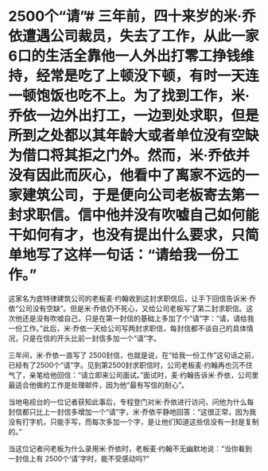 # 2500个“请”# 三年前，四十来岁的米·乔依遭遇公司裁员，失去了工作，从此一家6口的生活全靠他一人外出打零工挣钱维持，经常是吃了上顿没下顿，有时一天连一顿饱饭也吃不上。为了找到工作，米·乔依一边外出打工，一边到处求职，但是所到之处都以其年龄大或者单位没有空缺为借口将其拒之门外。然而，米·乔依并没有因此而灰心，他看中了离家不远的一家建筑公司，于是便向公司老板寄去第一封求职信。信中他并没有吹嘘自己如何能干如何有才，也没有提出什么要求，只简单地写了这样一句话：“请给我一份工作。” 

 这家名为底特律建筑公司的老板麦·约翰收到这封求职信后，让手下回信告诉米·乔依“公司没有空缺”。但是米·乔依仍不死心，又给公司老板写了第二封求职信。这次他还是没有吹嘘自己，只是在第一封信的基础上多加了个“请”字：“请，请给我一份工作。”此后，米·乔依一天给公司写两封求职信，每封信都不谈自己的具体情况，只是在信的开头比前一封信多加一个“请”字。 

 三年间，米·乔依一直写了 2500封信，也就是说，在“给我一份工作”这句话之前，已经有了2500个“请”字。见到第2500封求职信时，公司老板麦·约翰再也沉不住气了，亲笔给他回信：“请立即来公司面试。”面试时，麦·约翰告诉米·乔依，公司里最适合他做的工作是处理邮件，因为他“最有写信的耐心”。 

 当地电视台的一位记者获知此事后，专程登门对米·乔依进行访问，问他为什么每封信都只比上一封信多增加一个“请”字，米·乔依平静地回答：“这很正常，因为我没有打字机，只能手写，而每次多加一个字，是让他们知道这些信没有一封是复制的。” 

  当这位记者问老板为什么录用米·乔依时，老板麦·约翰不无幽默地说：“当你看到一封信上有 2500个‘请'字时，能不受感动吗?”
 